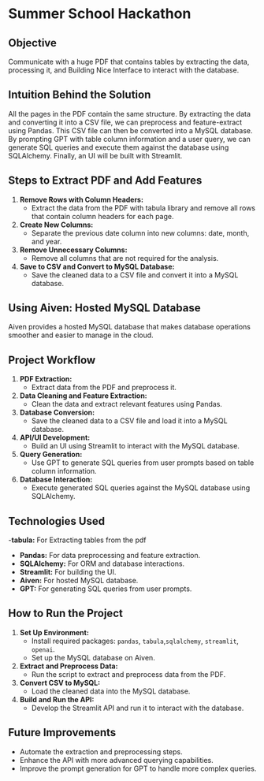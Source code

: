# Summer School Hackathon

## Objective

Communicate with a huge PDF that contains tables by extracting the data, processing it, and Building Nice Interface to interact with the database.

## Intuition Behind the Solution

All the pages in the PDF contain the same structure. By extracting the data and converting it into a CSV file, we can preprocess and feature-extract using Pandas. This CSV file can then be converted into a MySQL database. By prompting GPT with table column information and a user query, we can generate SQL queries and execute them against the database using SQLAlchemy. Finally, an UI will be built with Streamlit.

## Steps to Extract PDF and Add Features

1. **Remove Rows with Column Headers:**
   - Extract the data from the PDF with tabula library and remove all rows that contain column headers for each page.
2. **Create New Columns:**
   - Separate the previous date column into new columns: date, month, and year.
3. **Remove Unnecessary Columns:**
   - Remove all columns that are not required for the analysis.
4. **Save to CSV and Convert to MySQL Database:**
   - Save the cleaned data to a CSV file and convert it into a MySQL database.

## Using Aiven: Hosted MySQL Database

Aiven provides a hosted MySQL database that makes database operations smoother and easier to manage in the cloud.

## Project Workflow

1. **PDF Extraction:**
   - Extract data from the PDF and preprocess it.
2. **Data Cleaning and Feature Extraction:**
   - Clean the data and extract relevant features using Pandas.
3. **Database Conversion:**
   - Save the cleaned data to a CSV file and load it into a MySQL database.
4. **API/UI Development:**
   - Build an UI using Streamlit to interact with the MySQL database.
5. **Query Generation:**
   - Use GPT to generate SQL queries from user prompts based on table column information.
6. **Database Interaction:**
   - Execute generated SQL queries against the MySQL database using SQLAlchemy.

## Technologies Used

-**tabula:** For Extracting tables from the pdf
- **Pandas:** For data preprocessing and feature extraction.
- **SQLAlchemy:** For ORM and database interactions.
- **Streamlit:** For building the UI.
- **Aiven:** For hosted MySQL database.
- **GPT:** For generating SQL queries from user prompts.

## How to Run the Project

1. **Set Up Environment:**
   - Install required packages: `pandas`, `tabula`,`sqlalchemy`, `streamlit`, `openai`.
   - Set up the MySQL database on Aiven.
2. **Extract and Preprocess Data:**
   - Run the script to extract and preprocess data from the PDF.
3. **Convert CSV to MySQL:**
   - Load the cleaned data into the MySQL database.
4. **Build and Run the API:**
   - Develop the Streamlit API and run it to interact with the database.

## Future Improvements

- Automate the extraction and preprocessing steps.
- Enhance the API with more advanced querying capabilities.
- Improve the prompt generation for GPT to handle more complex queries.
